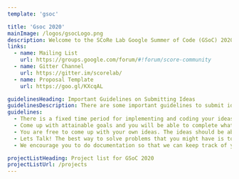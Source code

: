 ```yaml
---
template: 'gsoc'

title: 'Gsoc 2020'
mainImage: /logos/gsocLogo.png
description: Welcome to the SCoRe Lab Google Summer of Code (GSoC) 2020 project ideas page. We are a dynamic and enthusiastic nonprofit research group pioneering in Internet of Things (IoT), Embedded Systems, Computer Security, Software Tools and ‘Wireless Adhoc and Sensor Networks’ and is one of the best groups in South Asia. This is the 5th time that we are participating in the GSoC, we will use this page to develop possible project ideas that have on the above mentioned areas. Please note that anyone who is interested can participate in this process. You do not have to be a GSoC student or mentor to suggest possible project ideas. You can also talk to us about possible project ideas and we are happy to improve or heip you with them. Please keep in mind that projects need to be realistically something that is able to be functionally completed by a student working full time for about eight weeks. Thanks!
links: 
  - name: Mailing List
    url: https://groups.google.com/forum/#!forum/score-community
  - name: Gitter Channel
    url: https://gitter.im/scorelab/
  - name: Proposal Template
    url: https://goo.gl/KXcqAL

guidelinesHeading: Important Guidelines on Submitting Ideas
guidelinesDescription: There are some important guidelines to submit ideas, please read these carefully before adding your ideas!
guidelines: 
  - There is a fixed time period for implementing and coding your ideas
  - Come up with attainable goals and you will be able to complete what you set out to do. You can always contact   our mentors and community and get an idea about the workload and whether you might be able to complete them.
  - You are free to come up with your own ideas. The ideas should be about Internet of Things (IOT), Embedded Systems, Computer Security, Software Tools and ‘Wireless Adhoc and Sensor Networks’. Also if you love to work on any of these subjects but do not have an idea you can always contact us.
  - Lets Talk! The best way to solve problems that you might have is to contact our mentors and also our community.
  - We encourage you to do documentation so that we can keep track of your progress and also help you if things are not going according to plan. Although not compulsory we have a strong belief that this method can cut down your time to code and also the workload of the mentors drastically.

projectListHeading: Project list for GSoC 2020
projectListUrl: /projects
---
```

